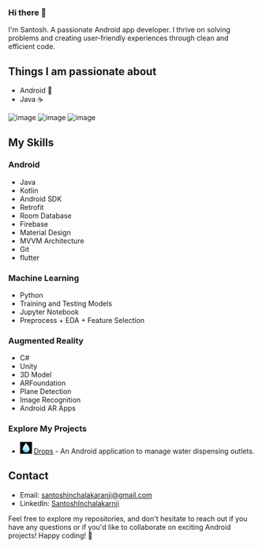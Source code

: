 ### Hi there 👋

I'm Santosh. A passionate Android app developer. I thrive on solving problems and creating user-friendly experiences through clean and efficient code.

## Things I am passionate about

- Android :robot:
- Java :coffee:

![image](https://img.shields.io/badge/-Kotlin-blueviolet) ![image](https://img.shields.io/badge/-Android-brightgreen) ![image](https://img.shields.io/badge/Java-orange) 




## My Skills


### Android
- Java
- Kotlin
- Android SDK
- Retrofit
- Room Database
- Firebase
- Material Design
- MVVM Architecture
- Git
- flutter

### Machine Learning
- Python
- Training and Testing Models
- Jupyter Notebook
- Preprocess + EDA + Feature Selection

### Augmented Reality
- C#
- Unity
- 3D Model
- ARFoundation
- Plane Detection
- Image Recognition
- Android AR Apps


### Explore My Projects



- <img src="https://github.com/SantoshInchalakaranji/Drops/blob/master/app/src/main/water_drop-playstore.png" width="5%" height="5%"> [Drops](https://github.com/SantoshInchalakaranji/Drops) - An Android application to manage water dispensing outlets.





## Contact

- Email: santoshinchalakaranji@gmail.com
- LinkedIn: [SantoshInchalakarnji](https://www.linkedin.com/in/santosh-inchalakaranji-790944237/)


Feel free to explore my repositories, and don't hesitate to reach out if you have any questions or if you'd like to collaborate on exciting Android projects! Happy coding! 🚀
